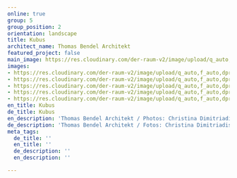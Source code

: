 ```yaml
---
online: true
group: 5
group_position: 2
orientation: landscape
title: Kubus
architect_name: Thomas Bendel Architekt
featured_project: false
main_image: https://res.cloudinary.com/der-raum-v2/image/upload/q_auto,f_auto,dpr_auto/v1614947639/Kueche-Einbauschrank-lila-weiss-lackiert_v1ysce_pvq2ch.jpg
images:
- https://res.cloudinary.com/der-raum-v2/image/upload/q_auto,f_auto,dpr_auto/v1614947639/Kueche-Einbauschrank-lila-weiss-lackiert_v1ysce_pvq2ch.jpg
- https://res.cloudinary.com/der-raum-v2/image/upload/q_auto,f_auto,dpr_auto/v1614947656/Schlafzimmer-Einbauschrank_rouqly_hcdz64.jpg
- https://res.cloudinary.com/der-raum-v2/image/upload/q_auto,f_auto,dpr_auto/v1614947626/Einbauschrank-Homeoffice_p4jctf_hnchoy.jpg
- https://res.cloudinary.com/der-raum-v2/image/upload/q_auto,f_auto,dpr_auto/v1614947623/Einbaukueche-Einbauschrank-lila-weiss-lackiert_d6d7vs_skm7ik.jpg
- https://res.cloudinary.com/der-raum-v2/image/upload/q_auto,f_auto,dpr_auto/v1614947615/Badezimmer-Waschtisch-weiss-Einbauschrank_i45nsv_yu6v5z.jpg
en_title: Kubus
de_title: Kubus
en_description: 'Thomas Bendel Architekt / Photos: Christina Dimitriadis'
de_description: 'Thomas Bendel Architekt / Fotos: Christina Dimitriadis'
meta_tags:
  de_title: ''
  en_title: ''
  de_description: ''
  en_description: ''

---
```

